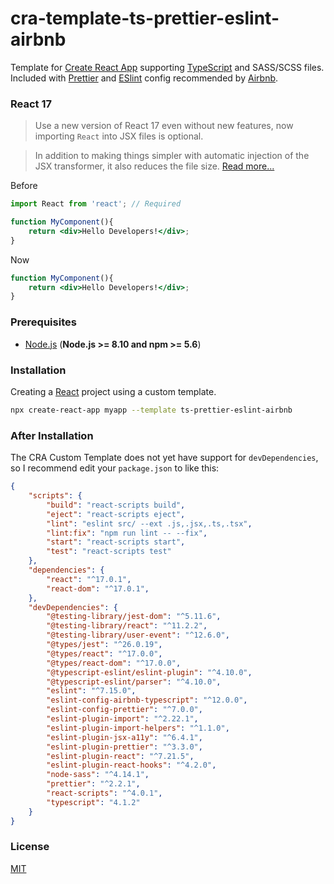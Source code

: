 # cra-template-ts-prettier-eslint-airbnb

Template for [Create React App](https://create-react-app.dev) supporting [TypeScript](https://www.typescriptlang.org) and SASS/SCSS files. Included with [Prettier](https://prettier.io) and [ESlint](https://eslint.org) config recommended by [Airbnb](https://github.com/airbnb/javascript).

### React 17
> Use a new version of React 17 even without new features, now importing `React` into JSX files is optional.

> In addition to making things simpler with automatic injection of the JSX transformer, it also reduces the file size. [Read more...](https://reactjs.org/blog/2020/10/20/react-v17.html)

Before
```jsx
import React from 'react'; // Required

function MyComponent(){
    return <div>Hello Developers!</div>;
}
```

Now
```jsx
function MyComponent(){
    return <div>Hello Developers!</div>;
}
```

### Prerequisites

- [Node.js](https://nodejs.org) (**Node.js >= 8.10 and npm >= 5.6**)

### Installation

Creating a [React](https://reactjs.org) project using a custom template.

```sh
npx create-react-app myapp --template ts-prettier-eslint-airbnb
```

### After Installation

The CRA Custom Template does not yet have support for `devDependencies`, so I recommend edit your `package.json` to like this:

```json
{
    "scripts": {
        "build": "react-scripts build",
        "eject": "react-scripts eject",
        "lint": "eslint src/ --ext .js,.jsx,.ts,.tsx",
        "lint:fix": "npm run lint -- --fix",
        "start": "react-scripts start",
        "test": "react-scripts test"
    },
    "dependencies": {
        "react": "^17.0.1",
        "react-dom": "^17.0.1",
    },
    "devDependencies": {
        "@testing-library/jest-dom": "^5.11.6",
        "@testing-library/react": "^11.2.2",
        "@testing-library/user-event": "^12.6.0",
        "@types/jest": "^26.0.19",
        "@types/react": "^17.0.0",
        "@types/react-dom": "^17.0.0",
        "@typescript-eslint/eslint-plugin": "^4.10.0",
        "@typescript-eslint/parser": "^4.10.0",
        "eslint": "^7.15.0",
        "eslint-config-airbnb-typescript": "^12.0.0",
        "eslint-config-prettier": "^7.0.0",
        "eslint-plugin-import": "^2.22.1",
        "eslint-plugin-import-helpers": "^1.1.0",
        "eslint-plugin-jsx-a11y": "^6.4.1",
        "eslint-plugin-prettier": "^3.3.0",
        "eslint-plugin-react": "^7.21.5",
        "eslint-plugin-react-hooks": "^4.2.0",
        "node-sass": "^4.14.1",
        "prettier": "^2.2.1",
        "react-scripts": "^4.0.1",
        "typescript": "4.1.2"
    }
}
````

### License

[MIT](https://choosealicense.com/licenses/mit)